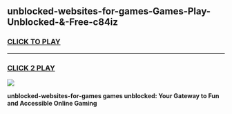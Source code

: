 
## unblocked-websites-for-games-Games-Play-Unblocked-&-Free-c84iz
<h3>
<a href="https://premium76.site?title=unblocked-websites-for-games&ref=24A">CLICK TO PLAY</a></h3>
<hr>

<h3>
<a href="https://premium76.site?title=unblocked-websites-for-games&ref=24A">CLICK 2 PLAY</a>
  
</h3>

<a href="https://premium76.site?title=unblocked-websites-for-games&ref=24A"><img src="https://clearcache.store/games.png"></a>


**unblocked-websites-for-games games unblocked: Your Gateway to Fun and Accessible Online Gaming**
